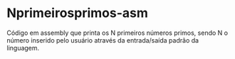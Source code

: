 # Nprimeirosprimos-asm
Código em assembly que printa os N primeiros números primos, sendo N o número inserido pelo usuário através da entrada/saída padrão da linguagem.
